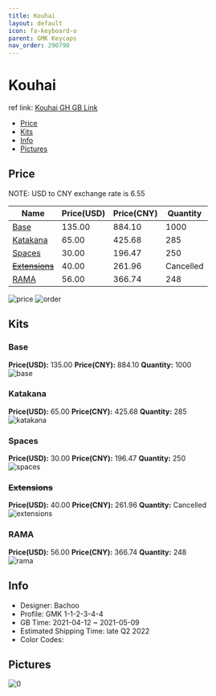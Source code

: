 ```yaml
---
title: Kouhai 
layout: default
icon: fa-keyboard-o
parent: GMK Keycaps
nav_order: 290790
---
```


# Kouhai 

ref link: [Kouhai GH GB Link](https://geekhack.org/index.php?topic=112253.0)

* [Price](#price)
* [Kits](#kits)
* [Info](#info)
* [Pictures](#pictures)

## Price

NOTE: USD to CNY exchange rate is 6.55

| Name          | Price(USD)   |  Price(CNY) | Quantity |
| ------------- | ------------ |  ---------- | -------- |
|[Base](#base)|135.00|884.10|1000|
|[Katakana](#katakana)|65.00|425.68|285|
|[Spaces](#spaces)|30.00|196.47|250|
|[~~Extensions~~](#extensions)|40.00|261.96|Cancelled|
|[RAMA](#rama)|56.00|366.74|248|

<img src="{{ 'assets/images/gmk-keycaps/Kouhai/price.png' | relative_url }}" alt="price" class="image featured">
<img src="{{ 'assets/images/gmk-keycaps/Kouhai/order.png' | relative_url }}" alt="order" class="image featured">

## Kits
### Base  
**Price(USD):** 135.00	**Price(CNY):** 884.10	**Quantity:** 1000  
<img src="{{ 'assets/images/gmk-keycaps/Kouhai/kits_pics/base.jpg' | relative_url }}" alt="base" class="image featured">

### Katakana  
**Price(USD):** 65.00	**Price(CNY):** 425.68	**Quantity:** 285  
<img src="{{ 'assets/images/gmk-keycaps/Kouhai/kits_pics/katakana.jpg' | relative_url }}" alt="katakana" class="image featured">

### Spaces  
**Price(USD):** 30.00	**Price(CNY):** 196.47	**Quantity:** 250  
<img src="{{ 'assets/images/gmk-keycaps/Kouhai/kits_pics/spaces.jpg' | relative_url }}" alt="spaces" class="image featured">

### ~~Extensions~~  
**Price(USD):** 40.00	**Price(CNY):** 261.96	**Quantity:** Cancelled  
<img src="{{ 'assets/images/gmk-keycaps/Kouhai/kits_pics/extensions.png' | relative_url }}" alt="extensions" class="image featured">

### RAMA  
**Price(USD):** 56.00	**Price(CNY):** 366.74	**Quantity:** 248  
<img src="{{ 'assets/images/gmk-keycaps/Kouhai/kits_pics/rama.png' | relative_url }}" alt="rama" class="image featured">

## Info
* Designer: Bachoo  
* Profile: GMK 1-1-2-3-4-4  
* GB Time: 2021-04-12 ~ 2021-05-09  
* Estimated Shipping Time: late Q2 2022  
* Color Codes:  


## Pictures  
<img src="{{ 'assets/images/gmk-keycaps/Kouhai/rendering_pics/0.jpg' | relative_url }}" alt="0" class="image featured">

